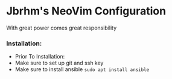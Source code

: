 # Jbrhm's NeoVim Configuration
With great power comes great responsibility
### Installation:
- Prior To Installation:
- Make sure to set up git and ssh key
- Make sure to install ansible `sudo apt install ansible`
